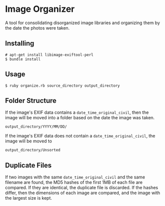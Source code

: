 # Image Organizer

A tool for consolidating disorganized image libraries and organizing them by the date the photos were taken.

## Installing

    # apt-get install libimage-exiftool-perl
    $ bundle install

## Usage

    $ ruby organize.rb source_directory output_directory

## Folder Structure

If the image's EXIF data contains a `date_time_original_civil`, then the image will be moved into a folder based on the date the image was taken.

    output_directory/YYYY/MM/DD/

If the image's EXIF data does not contain a `date_time_original_civil`, the image will be moved to

    output_directory/Unsorted

## Duplicate Files

If two images with the same `date_time_original_civil` and the same filename are found, the MD5 hashes of the first 1MB of each file are compared. If they are identical, the duplicate file is discarded. If the hashes differ, then the dimensions of each image are compared, and the image with the largest size is kept.

